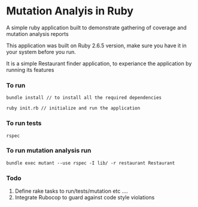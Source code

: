 #  Mutation Analyis in Ruby


A simple ruby application built to demonstrate gathering of coverage and mutation analysis reports

This application was built on Ruby 2.6.5 version, make sure you have it in your system before you run. 

It is a simple Restaurant finder application, to experiance the application by running its features

### To run
```
bundle install // to install all the required dependencies 

ruby init.rb // initialize and run the application
```

### To run tests 
```
rspec 
```

### To run mutation analysis run
```
bundle exec mutant --use rspec -I lib/ -r restaurant Restaurant
```

### Todo 

1. Define rake tasks to run/tests/mutation etc .... 
2. Integrate Rubocop to guard against code style violations

 

